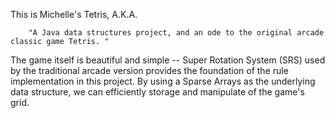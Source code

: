 This is Michelle's Tetris, A.K.A. 

        "A Java data structures project, and an ode to the original arcade classic game Tetris. "
        
The game itself is beautiful and simple -- Super Rotation System (SRS) used by the traditional arcade version provides the foundation of the rule implementation in this project. By using a Sparse Arrays as the underlying data structure, we can efficiently storage and manipulate of the game's grid. 
